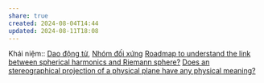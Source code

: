 ```yaml
---
share: true
created: 2024-08-04T14:44
updated: 2024-08-11T18:08
---
```

Khái niệm:: [Dao động tử](../../%CE%9E%20Kh%C3%A1i%20ni%E1%BB%87m/V%E1%BA%ADt%20l%C3%BD/Dao%20%C4%91%E1%BB%99ng%20t%E1%BB%AD.md), [Nhóm đối xứng](../../%CE%9E%20Kh%C3%A1i%20ni%E1%BB%87m/V%E1%BA%ADt%20l%C3%BD/Nh%C3%B3m%20%C4%91%E1%BB%91i%20x%E1%BB%A9ng.md)
[Roadmap to understand the link between spherical harmonics and Riemann sphere?](https://math.stackexchange.com/q/2446482/157643)
[Does an stereographical projection of a physical plane have any physical meaning?](https://physics.stackexchange.com/q/359962/41634)